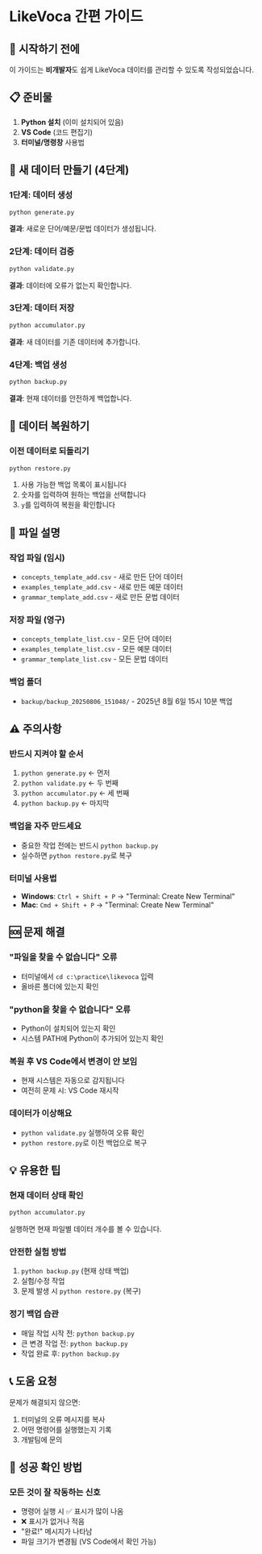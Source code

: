 # LikeVoca 간편 가이드

## 🎯 시작하기 전에

이 가이드는 **비개발자**도 쉽게 LikeVoca 데이터를 관리할 수 있도록 작성되었습니다.

## 📋 준비물

1. **Python 설치** (이미 설치되어 있음)
2. **VS Code** (코드 편집기)
3. **터미널/명령창** 사용법

## 🚀 새 데이터 만들기 (4단계)

### 1단계: 데이터 생성
```bash
python generate.py
```
**결과**: 새로운 단어/예문/문법 데이터가 생성됩니다.

### 2단계: 데이터 검증
```bash
python validate.py
```
**결과**: 데이터에 오류가 없는지 확인합니다.

### 3단계: 데이터 저장
```bash
python accumulator.py
```
**결과**: 새 데이터를 기존 데이터에 추가합니다.

### 4단계: 백업 생성
```bash
python backup.py
```
**결과**: 현재 데이터를 안전하게 백업합니다.

## 🔄 데이터 복원하기

### 이전 데이터로 되돌리기
```bash
python restore.py
```
1. 사용 가능한 백업 목록이 표시됩니다
2. 숫자를 입력하여 원하는 백업을 선택합니다
3. `y`를 입력하여 복원을 확인합니다

## 📁 파일 설명

### 작업 파일 (임시)
- `concepts_template_add.csv` - 새로 만든 단어 데이터
- `examples_template_add.csv` - 새로 만든 예문 데이터  
- `grammar_template_add.csv` - 새로 만든 문법 데이터

### 저장 파일 (영구)
- `concepts_template_list.csv` - 모든 단어 데이터
- `examples_template_list.csv` - 모든 예문 데이터
- `grammar_template_list.csv` - 모든 문법 데이터

### 백업 폴더
- `backup/backup_20250806_151048/` - 2025년 8월 6일 15시 10분 백업

## ⚠️ 주의사항

### 반드시 지켜야 할 순서
1. `python generate.py` ← 먼저
2. `python validate.py` ← 두 번째
3. `python accumulator.py` ← 세 번째  
4. `python backup.py` ← 마지막

### 백업을 자주 만드세요
- 중요한 작업 전에는 반드시 `python backup.py`
- 실수하면 `python restore.py`로 복구

### 터미널 사용법
- **Windows**: `Ctrl + Shift + P` → "Terminal: Create New Terminal"
- **Mac**: `Cmd + Shift + P` → "Terminal: Create New Terminal"

## 🆘 문제 해결

### "파일을 찾을 수 없습니다" 오류
- 터미널에서 `cd c:\practice\likevoca` 입력
- 올바른 폴더에 있는지 확인

### "python을 찾을 수 없습니다" 오류
- Python이 설치되어 있는지 확인
- 시스템 PATH에 Python이 추가되어 있는지 확인

### 복원 후 VS Code에서 변경이 안 보임
- 현재 시스템은 자동으로 감지됩니다
- 여전히 문제 시: VS Code 재시작

### 데이터가 이상해요
- `python validate.py` 실행하여 오류 확인
- `python restore.py`로 이전 백업으로 복구

## 💡 유용한 팁

### 현재 데이터 상태 확인
```bash
python accumulator.py
```
실행하면 현재 파일별 데이터 개수를 볼 수 있습니다.

### 안전한 실험 방법
1. `python backup.py` (현재 상태 백업)
2. 실험/수정 작업
3. 문제 발생 시 `python restore.py` (복구)

### 정기 백업 습관
- 매일 작업 시작 전: `python backup.py`
- 큰 변경 작업 전: `python backup.py`
- 작업 완료 후: `python backup.py`

## 📞 도움 요청

문제가 해결되지 않으면:
1. 터미널의 오류 메시지를 복사
2. 어떤 명령어를 실행했는지 기록
3. 개발팀에 문의

## 🎉 성공 확인 방법

### 모든 것이 잘 작동하는 신호
- 명령어 실행 시 ✅ 표시가 많이 나옴
- ❌ 표시가 없거나 적음
- "완료!" 메시지가 나타남
- 파일 크기가 변경됨 (VS Code에서 확인 가능)
